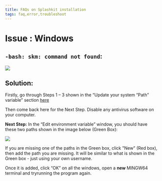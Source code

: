 ```yaml
---
title: FAQs on Splashkit installation
tags: faq,error,troubleshoot
---
```


<h1>Issue : Windows </h1>

## `-bash: skm: command not found`:

![](https://i.imgur.com/PMDiueq.png?1)

## Solution:

Firstly, go through Steps 1 – 3 shown in the “Update your system “Path” variable” section
[here](./update-system-path.md)

Then come back here for the Next Step. Disable any antivirus software on your computer.

**Next Step:** In the “Edit environment variable” window, you should have these two paths shown in
the image below (Green Box):

![](https://i.imgur.com/H9sF33y.png)

If you are missing one of the paths in the Green box, click "New" (Red box), then add the path you
are missing. It will be similar to what is shown in the Green box - just using your own username.

Once it is added, click “OK” on all the windows, open a **new** MINGW64 terminal and tryrunning the
program again.
